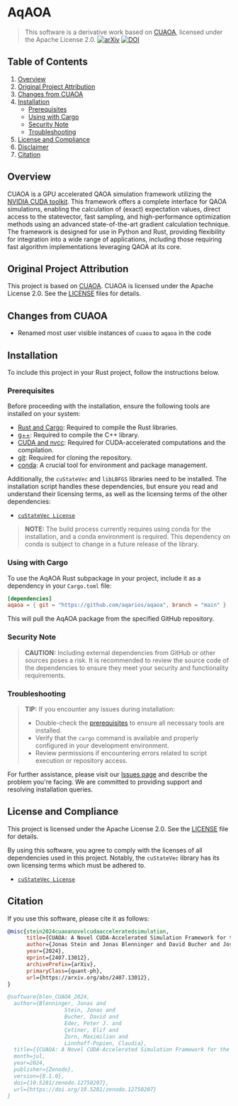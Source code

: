 # AqAOA

> This software is a derivative work based on [CUAOA](https://github.com/jflxb/cuaoa), licensed under the Apache License 2.0.
> [![arXiv](https://img.shields.io/badge/arXiv-2407.13012-b31b1b.svg)](https://arxiv.org/abs/2407.13012)
> [![DOI](https://zenodo.org/badge/DOI/10.5281/zenodo.12750207.svg)](https://doi.org/10.5281/zenodo.12750207)


## Table of Contents

1. [Overview](#overview)
2. [Original Project Attribution](#original-project-attribution)
3. [Changes from CUAOA](#changes-from-cuaoa)
4. [Installation](#installation)
   - [Prerequisites](#prerequisites)
   - [Using with Cargo](#using-with-cargo)
   - [Security Note](#security-note)
   - [Troubleshooting](#troubleshooting)
5. [License and Compliance](#license-and-compliance)
6. [Disclaimer](#disclaimer)
7. [Citation](#citation)

## Overview

CUAOA is a GPU accelerated QAOA simulation framework utilizing the [NVIDIA CUDA toolkit](https://developer.nvidia.com/cuda-toolkit). This framework offers a complete interface for QAOA simulations, enabling the calculation of (exact) expectation values, direct access to the statevector, fast sampling, and high-performance optimization methods using an advanced state-of-the-art gradient calculation technique. The framework is designed for use in Python and Rust, providing flexibility for integration into a wide range of applications, including those requiring fast algorithm implementations leveraging QAOA at its core.

## Original Project Attribution

This project is based on [CUAOA](https://github.com/jflxb/cuaoa). CUAOA is licensed under the Apache License 2.0. See the [LICENSE](LICENSE) files for details.

## Changes from CUAOA
- Renamed most user visible instances of `cuaoa` to `aqaoa` in the code

## Installation

To include this project in your Rust project, follow the instructions below.

### Prerequisites

Before proceeding with the installation, ensure the following tools are installed on your system:

- [Rust and Cargo](https://www.rust-lang.org/tools/install): Required to compile the Rust libraries.
- [g++](https://gcc.gnu.org/): Required to compile the C++ library.
- [CUDA and nvcc](https://developer.nvidia.com/cuda-downloads): Required for CUDA-accelerated computations and the compilation.
- [git](https://git-scm.com/): Required for cloning the repository.
- [conda](https://docs.conda.io/projects/conda/en/latest/user-guide/install/index.html): A crucial tool for environment and package management.

Additionally, the `cuStateVec` and `libLBFGS` libraries need to be installed. The installation script handles these dependencies, but ensure you read and understand their licensing terms, as well as the licensing terms of the other dependencies:

- [`cuStateVec License`](https://docs.nvidia.com/cuda/cuquantum/latest/custatevec/license.html)

> **NOTE:** The build process currently requires using conda for the installation, and a conda environment is required. This dependency on conda is subject to change in a future release of the library.

### Using with Cargo

To use the AqAOA Rust subpackage in your project, include it as a dependency in your `Cargo.toml` file:

```toml
[dependencies]
aqaoa = { git = "https://github.com/aqarios/aqaoa", branch = "main" }
```

This will pull the AqAOA package from the specified GitHub repository.

### Security Note

> **CAUTION:** Including external dependencies from GitHub or other sources poses a risk. It is recommended to review the source code of the dependencies to ensure they meet your security and functionality requirements.

### Troubleshooting

> **TIP:** If you encounter any issues during installation:
>
> - Double-check the [prerequisites](#prerequisites) to ensure all necessary tools are installed.
> - Verify that the `cargo` command is available and properly configured in your development environment.
> - Review permissions if encountering errors related to script execution or repository access.

For further assistance, please visit our [Issues page](https://github.com/jflxb/aqaoa/issues) and describe the problem you're facing. We are committed to providing support and resolving installation queries.

## License and Compliance

This project is licensed under the Apache License 2.0. See the [LICENSE](LICENSE) file for details.

By using this software, you agree to comply with the licenses of all dependencies used in this project. Notably, the `cuStateVec` library has its own licensing terms which must be adhered to.

- [`cuStateVec License`](https://docs.nvidia.com/cuda/cuquantum/latest/custatevec/license.html)

## Citation

If you use this software, please cite it as follows:

```bibtex
@misc{stein2024cuaoanovelcudaacceleratedsimulation,
      title={CUAOA: A Novel CUDA-Accelerated Simulation Framework for the QAOA}, 
      author={Jonas Stein and Jonas Blenninger and David Bucher and Josef Peter Eder and Elif Çetiner and Maximilian Zorn and Claudia Linnhoff-Popien},
      year={2024},
      eprint={2407.13012},
      archivePrefix={arXiv},
      primaryClass={quant-ph},
      url={https://arxiv.org/abs/2407.13012}, 
}
```

```bibtex
@software{blen_CUAOA_2024,
  author={Blenninger, Jonas and
                  Stein, Jonas and
                  Bucher, David and
                  Eder, Peter J. and
                  Çetiner, Elif and
                  Zorn, Maximilian and
                  Linnhoff-Popien, Claudia},
  title={{CUAOA: A Novel CUDA-Accelerated Simulation Framework for the QAOA}},
  month=jul,
  year=2024,
  publisher={Zenodo},
  version={0.1.0},
  doi={10.5281/zenodo.12750207},
  url={https://doi.org/10.5281/zenodo.12750207}
}
```
